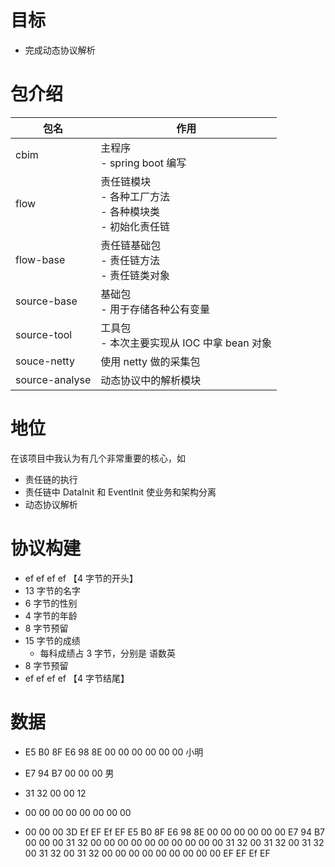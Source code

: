 # 目标

- 完成动态协议解析

# 包介绍

| 包名             | 作用                                             |
|----------------|------------------------------------------------|
| cbim           | 主程序<br/> - spring boot 编写                      |
| flow           | 责任链模块<br/> - 各种工厂方法<br/> - 各种模块类<br/> - 初始化责任链 |
| flow-base      | 责任链基础包<br/> - 责任链方法<br/> - 责任链类对象              |
| source-base    | 基础包<br/> - 用于存储各种公有变量                          |
| source-tool    | 工具包<br/> - 本次主要实现从 IOC 中拿 bean 对象              |
| souce-netty    | 使用 netty 做的采集包                                 |
| source-analyse | 动态协议中的解析模块                                     |

# 地位

在该项目中我认为有几个非常重要的核心，如

- 责任链的执行
- 责任链中 DataInit 和 EventInit 使业务和架构分离
- 动态协议解析

# 协议构建

- ef ef ef ef 【4 字节的开头】
- 13 字节的名字
- 6 字节的性别
- 4 字节的年龄
- 8 字节预留
- 15 字节的成绩
    - 每科成绩占 3 字节，分别是 语数英
- 8 字节预留
- ef ef ef ef 【4 字节结尾】

# 数据

- E5 B0 8F E6 98 8E 00 00 00 00 00 00   小明
- E7 94 B7 00 00 00     男
- 31 32 00 00           12
- 00 00 00 00 00 00 00 00


- 00 00 00 3D Ef EF Ef EF E5 B0 8F E6 98 8E 00 00 00 00 00 00 E7 94 B7 00 00 00 31 32 00 00 00 00 00 00 00 00 00 00 31 32 00 31 32 00 31 32 00 31 32 00 31 32 00 00 00 00 00 00 00 00 00 EF EF Ef EF